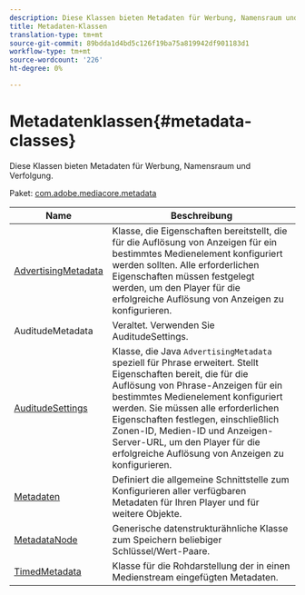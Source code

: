 ```yaml
---
description: Diese Klassen bieten Metadaten für Werbung, Namensraum und Verfolgung.
title: Metadaten-Klassen
translation-type: tm+mt
source-git-commit: 89bdda1d4bd5c126f19ba75a819942df901183d1
workflow-type: tm+mt
source-wordcount: '226'
ht-degree: 0%

---
```



# Metadatenklassen{#metadata-classes}

Diese Klassen bieten Metadaten für Werbung, Namensraum und Verfolgung.

Paket: [com.adobe.mediacore.metadata](https://help.adobe.com/en_US/primetime/api/psdk/javadoc_1.4/com/adobe/mediacore/metadata/package-summary.html)

| Name | Beschreibung |
|---|---|
| [AdvertisingMetadata](https://help.adobe.com/en_US/primetime/api/psdk/javadoc_1.4/com/adobe/mediacore/metadata/AdvertisingMetadata.html) | Klasse, die Eigenschaften bereitstellt, die für die Auflösung von Anzeigen für ein bestimmtes Medienelement konfiguriert werden sollten. Alle erforderlichen Eigenschaften müssen festgelegt werden, um den Player für die erfolgreiche Auflösung von Anzeigen zu konfigurieren. |
| AuditudeMetadata | Veraltet. Verwenden Sie AuditudeSettings. |
| [AuditudeSettings](https://help.adobe.com/en_US/primetime/api/psdk/javadoc_1.4/com/adobe/mediacore/metadata/AuditudeSettings.html) | Klasse, die Java `AdvertisingMetadata` speziell für Phrase erweitert. Stellt Eigenschaften bereit, die für die Auflösung von Phrase-Anzeigen für ein bestimmtes Medienelement konfiguriert werden. Sie müssen alle erforderlichen Eigenschaften festlegen, einschließlich Zonen-ID, Medien-ID und Anzeigen-Server-URL, um den Player für die erfolgreiche Auflösung von Anzeigen zu konfigurieren. |
| [Metadaten](https://help.adobe.com/en_US/primetime/api/psdk/javadoc_1.4/com/adobe/mediacore/metadata/Metadata.html) | Definiert die allgemeine Schnittstelle zum Konfigurieren aller verfügbaren Metadaten für Ihren Player und für weitere Objekte. |
| [MetadataNode](https://help.adobe.com/en_US/primetime/api/psdk/javadoc_1.4/com/adobe/mediacore/metadata/MetadataNode.html) | Generische datenstrukturähnliche Klasse zum Speichern beliebiger Schlüssel/Wert-Paare. |
| [TimedMetadata](https://help.adobe.com/en_US/primetime/api/psdk/javadoc_1.4/com/adobe/mediacore/metadata/TimedMetadata.html) | Klasse für die Rohdarstellung der in einen Medienstream eingefügten Metadaten. |